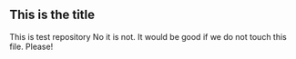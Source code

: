 This is the title
----------------------
This is test repository No it is not. It would be good if we do not touch this file. Please!
